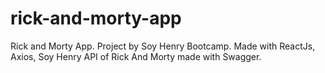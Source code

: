 # rick-and-morty-app
Rick and Morty App. Project by Soy Henry Bootcamp. Made with ReactJs, Axios, Soy Henry API of Rick And Morty made with Swagger.
